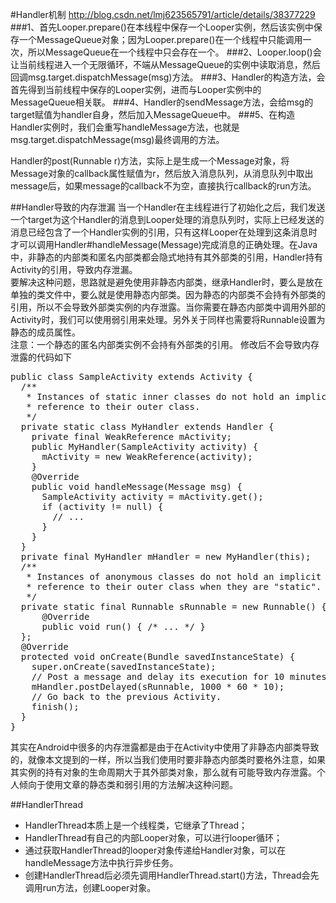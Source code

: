 #Handler机制
<a href = "http://blog.csdn.net/lmj623565791/article/details/38377229" >http://blog.csdn.net/lmj623565791/article/details/38377229 </a>
###1、首先Looper.prepare()在本线程中保存一个Looper实例，然后该实例中保存一个MessageQueue对象；因为Looper.prepare()在一个线程中只能调用一次，所以MessageQueue在一个线程中只会存在一个。
###2、Looper.loop()会让当前线程进入一个无限循环，不端从MessageQueue的实例中读取消息，然后回调msg.target.dispatchMessage(msg)方法。
###3、Handler的构造方法，会首先得到当前线程中保存的Looper实例，进而与Looper实例中的MessageQueue相关联。
###4、Handler的sendMessage方法，会给msg的target赋值为handler自身，然后加入MessageQueue中。
###5、在构造Handler实例时，我们会重写handleMessage方法，也就是msg.target.dispatchMessage(msg)最终调用的方法。


Handler的post(Runnable r)方法，实际上是生成一个Message对象，将Message对象的callback属性赋值为r，然后放入消息队列，从消息队列中取出message后，如果message的callback不为空，直接执行callback的run方法。


##Handler导致的内存泄漏
当一个Handler在主线程进行了初始化之后，我们发送一个target为这个Handler的消息到Looper处理的消息队列时，实际上已经发送的消息已经包含了一个Handler实例的引用，只有这样Looper在处理到这条消息时才可以调用Handler#handleMessage(Message)完成消息的正确处理。在Java中，非静态的内部类和匿名内部类都会隐式地持有其外部类的引用，Handler持有Activity的引用，导致内存泄漏。   
要解决这种问题，思路就是避免使用非静态内部类，继承Handler时，要么是放在单独的类文件中，要么就是使用静态内部类。因为静态的内部类不会持有外部类的引用，所以不会导致外部类实例的内存泄露。当你需要在静态内部类中调用外部的Activity时，我们可以使用弱引用来处理。另外关于同样也需要将Runnable设置为静态的成员属性。   
注意：一个静态的匿名内部类实例不会持有外部类的引用。 修改后不会导致内存泄露的代码如下

<pre>
public class SampleActivity extends Activity {
  /**
   * Instances of static inner classes do not hold an implicit
   * reference to their outer class.
   */
  private static class MyHandler extends Handler {
    private final WeakReference<SampleActivity> mActivity;
    public MyHandler(SampleActivity activity) {
      mActivity = new WeakReference<SampleActivity>(activity);
    }
    @Override
    public void handleMessage(Message msg) {
      SampleActivity activity = mActivity.get();
      if (activity != null) {
        // ...
      }
    }
  }
  private final MyHandler mHandler = new MyHandler(this);
  /**
   * Instances of anonymous classes do not hold an implicit
   * reference to their outer class when they are "static".
   */
  private static final Runnable sRunnable = new Runnable() {
      @Override
      public void run() { /* ... */ }
  };
  @Override
  protected void onCreate(Bundle savedInstanceState) {
    super.onCreate(savedInstanceState);
    // Post a message and delay its execution for 10 minutes.
    mHandler.postDelayed(sRunnable, 1000 * 60 * 10);
    // Go back to the previous Activity.
    finish();
  }
}
</pre>

其实在Android中很多的内存泄露都是由于在Activity中使用了非静态内部类导致的，就像本文提到的一样，所以当我们使用时要非静态内部类时要格外注意，如果其实例的持有对象的生命周期大于其外部类对象，那么就有可能导致内存泄露。个人倾向于使用文章的静态类和弱引用的方法解决这种问题。


##HandlerThread
* HandlerThread本质上是一个线程类，它继承了Thread；
* HandlerThread有自己的内部Looper对象，可以进行looper循环；
* 通过获取HandlerThread的looper对象传递给Handler对象，可以在handleMessage方法中执行异步任务。
* 创建HandlerThread后必须先调用HandlerThread.start()方法，Thread会先调用run方法，创建Looper对象。